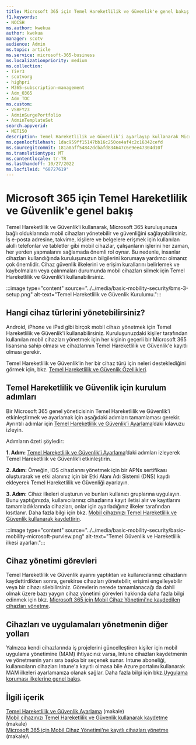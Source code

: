 ```yaml
---
title: Microsoft 365 için Temel Hareketlilik ve Güvenlik'e genel bakış
f1.keywords:
- NOCSH
ms.author: kwekua
author: kwekua
manager: scotv
audience: Admin
ms.topic: article
ms.service: microsoft-365-business
ms.localizationpriority: medium
ms.collection:
- Tier3
- scotvorg
- highpri
- M365-subscription-management
- Adm_O365
- Adm_TOC
ms.custom:
- VSBFY23
- AdminSurgePortfolio
- AdminTemplateSet
search.appverid:
- MET150
description: Temel Hareketlilik ve Güvenlik’i ayarlayıp kullanarak Microsoft 365 kuruluşunuza bağlı mobil cihazları yönetin ve güvenliklerini sağlayın.
ms.openlocfilehash: 1dac959ff15147bb16c250ce4af4c2c16342cefd
ms.sourcegitcommit: 181a0aff54842dcbafd834647c6e9ee47304d10f
ms.translationtype: MT
ms.contentlocale: tr-TR
ms.lasthandoff: 10/27/2022
ms.locfileid: "68727619"
---
```

# <a name="overview-of-basic-mobility-and-security-for-microsoft-365"></a>Microsoft 365 için Temel Hareketlilik ve Güvenlik'e genel bakış

Temel Hareketlilik ve Güvenlik’i kullanarak, Microsoft 365 kuruluşunuza bağlı olduklarında mobil cihazları yönetebilir ve güvenliğini sağlayabilirsiniz. İş e-posta adresine, takvime, kişilere ve belgelere erişmek için kullanılan akıllı telefonlar ve tabletler gibi mobil cihazlar, çalışanların işlerini her zaman, her yerden yapmalarını sağlamada önemli rol oynar. Bu nedenle, insanlar cihazları kullandığında kuruluşunuzun bilgilerini korumaya yardımcı olmanız çok önemlidir. Cihaz güvenlik ilkelerini ve erişim kurallarını belirlemek ve kaybolmaları veya çalınmaları durumunda mobil cihazları silmek için Temel Hareketlilik ve Güvenlik'i kullanabilirsiniz.

:::image type="content" source="../../media/basic-mobility-security/bms-3-setup.png" alt-text="Temel Hareketlilik ve Güvenlik Kurulumu.":::

## <a name="what-types-of-devices-can-you-manage"></a>Hangi cihaz türlerini yönetebilirsiniz?

Android, iPhone ve iPad gibi birçok mobil cihazı yönetmek için Temel Hareketlilik ve Güvenlik'i kullanabilirsiniz. Kuruluşunuzdaki kişiler tarafından kullanılan mobil cihazları yönetmek için her kişinin geçerli bir Microsoft 365 lisansına sahip olması ve cihazlarının Temel Hareketlilik ve Güvenlik'e kayıtlı olması gerekir.

Temel Hareketlilik ve Güvenlik’in her bir cihaz türü için neleri desteklediğini görmek için, bkz. [Temel Hareketlilik ve Güvenlik Özellikleri](capabilities.md).

## <a name="setup-steps-for-basic-mobility-and-security"></a>Temel Hareketlilik ve Güvenlik için kurulum adımları

Bir Microsoft 365 genel yöneticisinin Temel Hareketlilik ve Güvenlik’i etkinleştirmek ve ayarlamak için aşağıdaki adımları tamamlaması gerekir. Ayrıntılı adımlar için [Temel Hareketlilik ve Güvenlik’i Ayarlama](set-up.md)’daki kılavuzu izleyin. 

Adımların özeti şöyledir:

**1. Adım:** [Temel Hareketlilik ve Güvenlik’i Ayarlama](set-up.md)’daki adımları izleyerek Temel Hareketlilik ve Güvenlik’i etkinleştirin.

**2. Adım:** Örneğin, iOS cihazlarını yönetmek için bir APNs sertifikası oluşturarak ve etki alanınız için bir Etki Alanı Adı Sistemi (DNS) kaydı ekleyerek Temel Hareketlilik ve Güvenliği ayarlayın.

**3. Adım:** Cihaz ilkeleri oluşturun ve bunları kullanıcı gruplarına uygulayın. Bunu yaptığınızda, kullanıcılarınız cihazlarına kayıt iletisi alır ve kayıtlarını tamamladıklarında cihazları, onlar için ayarladığınız ilkeler tarafından kısıtlanır. Daha fazla bilgi için bkz. [Mobil cihazınızı Temel Hareketlilik ve Güvenlik kullanarak kaydettirin](enroll-your-mobile-device.md). 

:::image type="content" source="../../media/basic-mobility-security/basic-mobility-microsoft-purview.png" alt-text="Temel Güvenlik ve Hareketlilik ilkesi ayarları.":::

## <a name="device-management-tasks"></a>Cihaz yönetimi görevleri

Temel Hareketlilik ve Güvenlik ayarını yaptıktan ve kullanıcılarınız cihazlarını kaydettirdikten sonra, gerekirse cihazları yönetebilir, erişimi engelleyebilir veya bir cihazı silebilirsiniz. Görevlerin nerede tamamlanacağı da dahil olmak üzere bazı yaygın cihaz yönetimi görevleri hakkında daha fazla bilgi edinmek için bkz. [Microsoft 365 için Mobil Cihaz Yönetimi'ne kaydedilen cihazları yönetme](manage-enrolled-devices.md).

## <a name="other-ways-to-manage-devices-and-apps"></a>Cihazları ve uygulamaları yönetmenin diğer yolları

Yalnızca kendi cihazlarında iş projelerini güncelleştiren kişiler için mobil uygulama yönetimine (MAM) ihtiyacınız varsa, Intune cihazları kaydetmenin ve yönetmenin yanı sıra başka bir seçenek sunar. Intune aboneliği, kullanıcıların cihazları Intune'a kayıtlı olmasa bile Azure portalını kullanarak MAM ilkeleri ayarlamanıza olanak sağlar. Daha fazla bilgi için bkz.[Uygulama koruması ilkelerine genel bakış](/mem/intune/apps/app-protection-policy).

## <a name="related-content"></a>İlgili içerik

[Temel Hareketlilik ve Güvenlik Ayarlama](set-up.md) (makale)\
[Mobil cihazınızı Temel Hareketlilik ve Güvenlik kullanarak kaydetme](enroll-your-mobile-device.md) (makale)\
[Microsoft 365 için Mobil Cihaz Yönetimi'ne kayıtlı cihazları yönetme](manage-enrolled-devices.md) (makale)\

